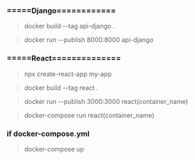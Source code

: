 ### =====Django============
> docker build --tag api-django .

> docker run --publish 8000:8000 api-django



### =====React==============
> npx create-react-app my-app


> docker build --tag react .


> docker run --publish 3000:3000 react(container_name)


> docker-compose run react(container_name)


### if docker-compose.yml


> docker-compose up




